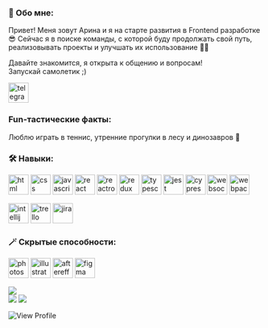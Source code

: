 ### 🌱 Обо мне:
Привет! Меня зовут Арина и я на старте развития в Frontend разработке 😎 
Сейчас я в поиске команды, с которой буду продолжать свой путь, реализовывать проекты и улучшать их использование 💪🏻

Давайте знакомится, я открыта к общению и вопросам!  
Запускай самолетик ;)

[<img src='https://static-00.iconduck.com/assets.00/telegram-icon-512x512-yxzgpazw.png' alt='telegram' height='40'>](https://t.me/raccoons_house)

### Fun-тастические факты: 
Люблю играть в теннис, утренние прогулки в лесу и динозавров 🦖

### :hammer_and_wrench: Навыки: 
<img src="https://raw.githubusercontent.com/danielcranney/readme-generator/main/public/icons/skills/html5-colored.svg" alt='html' height='40'/>   <img src="https://raw.githubusercontent.com/danielcranney/readme-generator/main/public/icons/skills/css3-colored.svg" alt='css' height='40'/>   <img src="https://cdn.jsdelivr.net/gh/devicons/devicon@latest/icons/javascript/javascript-original.svg" alt='javascript' height='40'/>    <img src="https://raw.githubusercontent.com/danielcranney/readme-generator/main/public/icons/skills/react-colored.svg" alt='react' height='40'/>    <img src="https://reactrouter.com/_brand/react-router-stacked-color-inverted.png" alt='reactrouter' height='40'/>   <img src="https://raw.githubusercontent.com/danielcranney/readme-generator/main/public/icons/skills/redux-colored.svg" alt="redux" height="40"/>    <img src="https://raw.githubusercontent.com/danielcranney/readme-generator/main/public/icons/skills/typescript-colored.svg" alt="typescript" height="40"/>    <img src="https://cdn.jsdelivr.net/gh/devicons/devicon@latest/icons/jest/jest-plain.svg" alt="jest" height="40"/>    <img src="https://cdn.jsdelivr.net/gh/devicons/devicon@latest/icons/cypressio/cypressio-plain.svg" alt="cypress" height="40"/>    <img src="https://i0.wp.com/codeitworld.com/wp-content/uploads/2017/12/websoket.png?resize=360%2C270&ssl=1&is-pending-load=1" alt="websockets" height="40" />    <img src="https://raw.githubusercontent.com/danielcranney/readme-generator/main/public/icons/skills/webpack-colored.svg" alt="webpack" height="40"/>

<img src="https://cdn.jsdelivr.net/gh/devicons/devicon@latest/icons/intellij/intellij-original.svg" alt="intellij" height="40"/>   <img src="https://cdn.jsdelivr.net/gh/devicons/devicon@latest/icons/trello/trello-original.svg" alt="trello" height="40"/>    <img src="https://cdn.jsdelivr.net/gh/devicons/devicon@latest/icons/jira/jira-original.svg" alt="jira" height="40"/>

          
### 🪄 Скрытые способности:

<img src="https://cdn.jsdelivr.net/gh/devicons/devicon@latest/icons/photoshop/photoshop-original.svg" alt="photoshop" height="40"/> <img src="https://raw.githubusercontent.com/danielcranney/readme-generator/main/public/icons/skills/illustrator-colored.svg" alt="illustrator" height="40"/> <img src="https://cdn.jsdelivr.net/gh/devicons/devicon@latest/icons/aftereffects/aftereffects-original.svg" alt="aftereffects" height="40"/> <img src="https://raw.githubusercontent.com/danielcranney/readme-generator/main/public/icons/skills/figma-colored.svg" alt="figma" height="40"/>    
          
![](http://github-profile-summary-cards.vercel.app/api/cards/profile-details?username=ehunova&theme=github_dark)   
![](http://github-profile-summary-cards.vercel.app/api/cards/repos-per-language?username=ehunova&theme=github_dark)          ![](http://github-profile-summary-cards.vercel.app/api/cards/stats?username=ehunova&theme=github_dark)


![View Profile](https://komarev.com/ghpvc/?username=ehunova)
